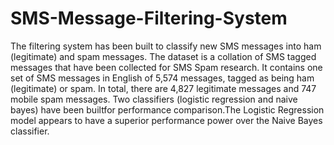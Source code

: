 # SMS-Message-Filtering-System
The filtering system has been built to classify new SMS messages into ham (legitimate) and spam messages.
The dataset is a collation of SMS tagged messages that have been collected for SMS Spam research.
It contains one set of SMS messages in English of 5,574 messages, tagged as being ham (legitimate) or spam. 
In total, there are 4,827 legitimate messages and 747 mobile spam messages. 
Two classifiers (logistic regression and naive bayes) have been builtfor performance comparison.The Logistic Regression model appears to have a superior performance power over the Naive Bayes classifier. 
